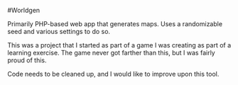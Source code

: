 #Worldgen

Primarily PHP-based web app that generates maps. Uses a randomizable seed and various settings to do so.

This was a project that I started as part of a game I was creating as part of a learning exercise. The game never got farther than this, but I was fairly proud of this.

Code needs to be cleaned up, and I would like to improve upon this tool.
